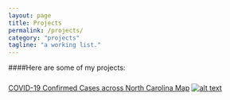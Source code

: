 ```yaml
---
layout: page
title: Projects
permalink: /projects/
category: "projects"
tagline: "a working list."
---
```


####Here are some of my projects:

#####
[COVID-19 Confirmed Cases across North Carolina Map]('_site/projects/covid_project/covid_confirmedcase_map.html)
[![alt text](_site/projects/covid_project/COVID_ConfirmedCaseCount_Map.png "NC Map of Confirmed COVID Cases")]('_site/projects/covid_project/covid_confirmedcase_map.html')